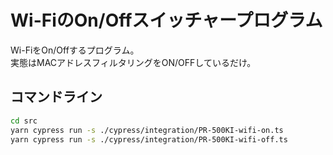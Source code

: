 # Wi-FiのOn/Offスイッチャープログラム

Wi-FiをOn/Offするプログラム。  
実態はMACアドレスフィルタリングをON/OFFしているだけ。

## コマンドライン

```bash
cd src
yarn cypress run -s ./cypress/integration/PR-500KI-wifi-on.ts 
yarn cypress run -s ./cypress/integration/PR-500KI-wifi-off.ts 
```
